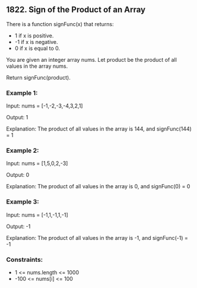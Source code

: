 ## 1822. Sign of the Product of an Array

There is a function signFunc(x) that returns:

- 1 if x is positive.
- -1 if x is negative.
- 0 if x is equal to 0.

You are given an integer array nums. Let product be the product of all values in the array nums.

Return signFunc(product).

### Example 1:

Input: nums = [-1,-2,-3,-4,3,2,1]

Output: 1

Explanation: The product of all values in the array is 144, and signFunc(144) = 1

### Example 2:

Input: nums = [1,5,0,2,-3]

Output: 0

Explanation: The product of all values in the array is 0, and signFunc(0) = 0

### Example 3:

Input: nums = [-1,1,-1,1,-1]

Output: -1

Explanation: The product of all values in the array is -1, and signFunc(-1) = -1

### Constraints:

- 1 <= nums.length <= 1000
- -100 <= nums[i] <= 100
